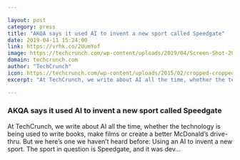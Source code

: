 ```yaml
---

layout: post
category: press
title: "AKQA says it used AI to invent a new sport called Speedgate"
date: 2019-04-11 15:24:00
link: https://vrhk.co/2UumYof
image: https://techcrunch.com/wp-content/uploads/2019/04/Screen-Shot-2019-04-11-at-11.15.47-AM.png?w=660
domain: techcrunch.com
author: "TechCrunch"
icon: https://techcrunch.com/wp-content/uploads/2015/02/cropped-cropped-favicon-gradient.png?w=180
excerpt: "At TechCrunch, we write about AI all the time, whether the technology is being used to write books, make films or create a better McDonald’s drive-thru. But we here’s one we haven’t heard before: Using an AI to invent a new sport. The sport in question is Speedgate, and it was dev…"

---
```


### AKQA says it used AI to invent a new sport called Speedgate

At TechCrunch, we write about AI all the time, whether the technology is being used to write books, make films or create a better McDonald’s drive-thru. But we here’s one we haven’t heard before: Using an AI to invent a new sport. The sport in question is Speedgate, and it was dev…